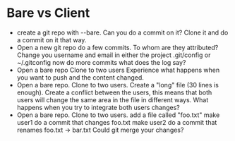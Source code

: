 # Bare vs Client

* create a git repo with --bare.
    Can you do a commit on it?
    Clone it and do a commit on it that way.
* Open a new git repo
    do a few commits.
    To whom are they attributed?
    Change you username and email in either the project .git/config or ~/.gitconfig
    now do more commits
    what does the log say?
* Open a bare repo
    Clone to two users
    Experience what happens when you want to push and the content changed.
* Open a bare repo.
    Clone to two users.
    Create a "long" file (30 lines is enough).
    Create a conflict between the users, this means that both users
    will change the same area in the file in different ways.
    What happens when you try to integrate both users changes?
* Open a bare repo.
    Clone to two users.
    add a file called "foo.txt"
    make user1 do a commit that changes foo.txt
    make user2 do a commit that renames foo.txt -> bar.txt
    Could git merge your changes?
